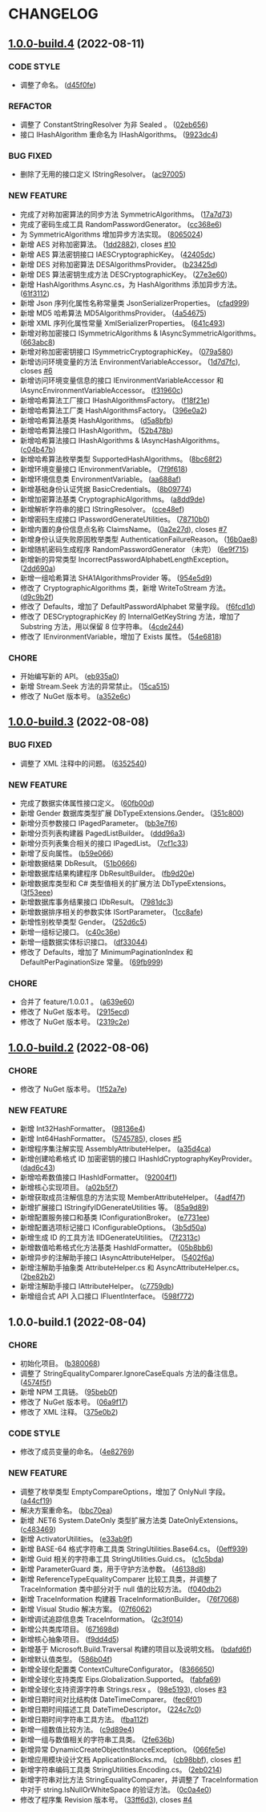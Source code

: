 # CHANGELOG
## [1.0.0-build.4](https://github.com/eips-solution/runtime/compare/v1.0.0-build.3...v1.0.0-build.4) (2022-08-11)


### CODE STYLE

* 调整了命名。 ([d45f0fe](https://github.com/eips-solution/runtime/commit/d45f0fe63c16a6c672fe8cf9e39849dd9d021478))


### REFACTOR

* 调整了 ConstantStringResolver 为非 Sealed 。 ([02eb656](https://github.com/eips-solution/runtime/commit/02eb6561cc4a91a28c670f1f9352d69acd373b3c))
* 接口 IHashAlgorithm 重命名为 IHashAlgorithms。 ([9923dc4](https://github.com/eips-solution/runtime/commit/9923dc40c9b52a3cf7a6e63fd1a52da0eb5f40f3))


### BUG FIXED

* 删除了无用的接口定义 IStringResolver。 ([ac97005](https://github.com/eips-solution/runtime/commit/ac970053e69ac41688ca1b83a4c660201dec9236))


### NEW FEATURE

* 完成了对称加密算法的同步方法 SymmetricAlgorithms。 ([17a7d73](https://github.com/eips-solution/runtime/commit/17a7d730599e6131300fd0a7dd31faf6ffc47545))
* 完成了密码生成工具 RandomPasswordGenerator。 ([cc368e6](https://github.com/eips-solution/runtime/commit/cc368e6ed0790037cb7cb48e67a0fd3f2af43afe))
* 为 SymmetricAlgorithms 增加异步方法实现。 ([8065024](https://github.com/eips-solution/runtime/commit/8065024d4aff43eb9185cf901ff62db8743b41b3))
* 新增 AES 对称加密算法。 ([1dd2882](https://github.com/eips-solution/runtime/commit/1dd28825931a381889b00276ae1bb3f385600e08)), closes [#10](https://github.com/eips-solution/runtime/issues/10)
* 新增 AES 算法密钥接口 IAESCryptographicKey。 ([42405dc](https://github.com/eips-solution/runtime/commit/42405dcb2f09bfb0d54dd6a6a3141cfaa0625a0b))
* 新增 DES 对称加密算法 DESAlgorithmsProvider。 ([b23425d](https://github.com/eips-solution/runtime/commit/b23425dcb316ffd1af849c0b2ed1e602a419155c))
* 新增 DES 算法密钥生成方法 DESCryptographicKey。 ([27e3e60](https://github.com/eips-solution/runtime/commit/27e3e6064000ec0b77bce70eda885aeddacf9375))
* 新增 HashAlgorithms.Async.cs，为 HashAlgorithms 添加异步方法。 ([61f3112](https://github.com/eips-solution/runtime/commit/61f31122955aa99085474ddb0047dddee34e15a7))
* 新增 Json 序列化属性名称常量类 JsonSerializerProperties。 ([cfad999](https://github.com/eips-solution/runtime/commit/cfad99923cc70b2f176b5886578e1fa0efe7c6b7))
* 新增 MD5 哈希算法 MD5AlgorithmsProvider。 ([4a54675](https://github.com/eips-solution/runtime/commit/4a5467585897f2f8e30bca11e8305172e93949e8))
* 新增 XML 序列化属性常量 XmlSerializerProperties。 ([641c493](https://github.com/eips-solution/runtime/commit/641c4930d5479a9be4f33b54a5bd0d4a7ab8c9e6))
* 新增对称加密接口 ISymmetricAlgorithms & IAsyncSymmetricAlgorithms。 ([663abc8](https://github.com/eips-solution/runtime/commit/663abc88711e7d389cb75a4ea6f14d8bcd22ac8e))
* 新增对称加密密钥接口 ISymmetricCryptographicKey。 ([079a580](https://github.com/eips-solution/runtime/commit/079a580544aca3dfd076909c2a00d399e157f20c))
* 新增访问环境变量的方法 EnvironmentVariableAccessor。 ([1d7d7fc](https://github.com/eips-solution/runtime/commit/1d7d7fcac27715a3591149bb29771bc1b94e6aa6)), closes [#6](https://github.com/eips-solution/runtime/issues/6)
* 新增访问环境变量信息的接口 IEnvironmentVariableAccessor 和 IAsyncEnvironmentVariableAccessor。 ([f31960c](https://github.com/eips-solution/runtime/commit/f31960ca0a0ae4bd017f5fb9df7cee80ce59b5f3))
* 新增哈希算法工厂接口 IHashAlgorithmsFactory。 ([f18f21e](https://github.com/eips-solution/runtime/commit/f18f21ebdba3f3c790db6b0c8f22e9af7102de7e))
* 新增哈希算法工厂类 HashAlgorithmsFactory。 ([396e0a2](https://github.com/eips-solution/runtime/commit/396e0a227f666eb2728a6b68bf23be32a6b63a6f))
* 新增哈希算法基类 HashAlgorithms。 ([d5a8bfb](https://github.com/eips-solution/runtime/commit/d5a8bfb18e6d7b78b5fde23c315174a710b59703))
* 新增哈希算法接口 IHashAlgorithm。 ([52b478b](https://github.com/eips-solution/runtime/commit/52b478baf4dd2317bed9b3a3c957633622d5f298))
* 新增哈希算法接口 IHashAlgorithms & IAsyncHashAlgorithms。 ([c04b47b](https://github.com/eips-solution/runtime/commit/c04b47b26f30d6df0fce3af21d6bbc82d73e8e57))
* 新增哈希算法枚举类型 SupportedHashAlgorithms。 ([8bc68f2](https://github.com/eips-solution/runtime/commit/8bc68f2488d5ac9f6e50179302b722a7b51b8094))
* 新增环境变量接口 IEnvironmentVariable。 ([7f9f618](https://github.com/eips-solution/runtime/commit/7f9f6185a6d7332aaee8658c2e08e172391acb61))
* 新增环境信息类 EnvironmentVariable。 ([aa688af](https://github.com/eips-solution/runtime/commit/aa688afbfd248b61aad9f358a469e5cf279bda96))
* 新增基础身份认证凭据 BasicCredentials。 ([8b09774](https://github.com/eips-solution/runtime/commit/8b09774a19d4e0ae8bf09b4efaedacf6d93205f2))
* 新增加密算法基类 CryptographicAlgorithms。 ([a8dd9de](https://github.com/eips-solution/runtime/commit/a8dd9de15c6e8299e63916f767f87afd178b197d))
* 新增解析字符串的接口 IStringResolver。 ([cce48ef](https://github.com/eips-solution/runtime/commit/cce48ef83afe2ea138697a1988f24ede673e393f))
* 新增密码生成接口 IPasswordGenerateUtilities。 ([78710b0](https://github.com/eips-solution/runtime/commit/78710b0e423c5688b699bf267c56f10772dd3576))
* 新增内置的身份信息点名称 ClaimsName。 ([0a2e27d](https://github.com/eips-solution/runtime/commit/0a2e27d996e2f72d6ec03ae92a1864abdc68c44e)), closes [#7](https://github.com/eips-solution/runtime/issues/7)
* 新增身份认证失败原因枚举类型 AuthenticationFailureReason。 ([16b0ae8](https://github.com/eips-solution/runtime/commit/16b0ae8515a99a43b832653346f38c5fea50923a))
* 新增随机密码生成程序 RandomPasswordGenerator （未完） ([6e9f715](https://github.com/eips-solution/runtime/commit/6e9f71593da6d4cb64bf01712896255e37e3eb4a))
* 新增新的异常类型 IncorrectPasswordAlphabetLengthException。 ([2dd690a](https://github.com/eips-solution/runtime/commit/2dd690af186411892e49c2a1ff8de1d72650a861))
* 新增一组哈希算法 SHA1AlgorithmsProvider 等。 ([954e5d9](https://github.com/eips-solution/runtime/commit/954e5d93f40165bc00c6b0627f3fadcd9b4569a4))
* 修改了 CryptographicAlgorithms 类，新增 WriteToStream 方法。 ([d9c9b2f](https://github.com/eips-solution/runtime/commit/d9c9b2f8547aec0666b8e9c99639a8403c2c814a))
* 修改了 Defaults，增加了 DefaultPasswordAlphabet 常量字段。 ([f6fcd1d](https://github.com/eips-solution/runtime/commit/f6fcd1d537638e798d4e7754bc45de4465261f04))
* 修改了 DESCryptographicKey 的 InternalGetKeyString 方法，增加了 Substring 方法，用以保留 8 位字符串。 ([4cde244](https://github.com/eips-solution/runtime/commit/4cde244121fd47bea35a54180ebc4f2d2f7d2a95))
* 修改了 IEnvironmentVariable，增加了 Exists 属性。 ([54e6818](https://github.com/eips-solution/runtime/commit/54e681824046ad2869a464dd2884e5e4eee75cae))


### CHORE

* 开始编写新的 API。 ([eb935a0](https://github.com/eips-solution/runtime/commit/eb935a017942e64566851f7e651182da98acc6a2))
* 新增 Stream.Seek 方法的异常禁止。 ([15ca515](https://github.com/eips-solution/runtime/commit/15ca51510ad049508666bdf21bf6484f4c778653))
* 修改了 NuGet 版本号。 ([a352e6c](https://github.com/eips-solution/runtime/commit/a352e6cf0f3b90b787b8d9e09dfeb2d6a1ca9a55))

## [1.0.0-build.3](https://github.com/eips-solution/runtime/compare/v1.0.0-build.2...v1.0.0-build.3) (2022-08-08)


### BUG FIXED

* 调整了 XML 注释中的问题。 ([6352540](https://github.com/eips-solution/runtime/commit/6352540fb6aedd5e003549fc34145c644f9bea3e))


### NEW FEATURE

* 完成了数据实体属性接口定义。 ([60fb00d](https://github.com/eips-solution/runtime/commit/60fb00d8e268d9d809ecbfa3ac130a612c2cd649))
* 新增 Gender 数据库类型扩展 DbTypeExtensions.Gender。 ([351c800](https://github.com/eips-solution/runtime/commit/351c800c43efebe9b6e69bb18223954b954f3e76))
* 新增分页参数接口 IPagedParameter。 ([bb3e7f6](https://github.com/eips-solution/runtime/commit/bb3e7f61df4ebc0df39a45aa173dac56da111fee))
* 新增分页列表构建器 PagedListBuilder。 ([ddd96a3](https://github.com/eips-solution/runtime/commit/ddd96a326b65f85bf963e1b8d0f96029072b98ff))
* 新增分页列表集合相关的接口 IPagedList。 ([7cf1c33](https://github.com/eips-solution/runtime/commit/7cf1c3362ba3ccc7cdec18ba2fe77867a345542d))
* 新增了反向属性。 ([b59e066](https://github.com/eips-solution/runtime/commit/b59e066bb7903fa8ac29a6224e9825e72782c1fc))
* 新增数据结果 DbResult。 ([51b0666](https://github.com/eips-solution/runtime/commit/51b06661952e9c4f616e435fdb7894cab46ebf37))
* 新增数据库结果构建程序 DbResultBuilder。 ([fb9d20e](https://github.com/eips-solution/runtime/commit/fb9d20eecd75824ed0fd65635075607b243a431c))
* 新增数据库类型和 C# 类型值相关的扩展方法 DbTypeExtensions。 ([3f53eee](https://github.com/eips-solution/runtime/commit/3f53eee43bc38a7f61ff108017008532bd13f550))
* 新增数据库事务结果接口 IDbResult。 ([7981dc3](https://github.com/eips-solution/runtime/commit/7981dc34190ee99b51d79c78ee295b3d72b1c6bb))
* 新增数据排序相关的参数实体 ISortParameter。 ([1cc8afe](https://github.com/eips-solution/runtime/commit/1cc8afe979df24256fdb43aa17bcf6bb0f91ab14))
* 新增性别枚举类型 Gender。 ([252d6c5](https://github.com/eips-solution/runtime/commit/252d6c5d15e05fdf552f8ec77f0054cc4d1199b7))
* 新增一组标记接口。 ([c40c36e](https://github.com/eips-solution/runtime/commit/c40c36e0d01ca8246586db37ee2543d0062c1d8b))
* 新增一组数据实体标识接口。 ([df33044](https://github.com/eips-solution/runtime/commit/df3304405b737cdb3f09c78ab073e27f8b43adc1))
* 修改了 Defaults，增加了 MinimumPaginationIndex 和 DefaultPerPaginationSize 常量。 ([69fb999](https://github.com/eips-solution/runtime/commit/69fb9995e109ef510f0b3b28d3f25e05f531cb9a))


### CHORE

* 合并了 feature/1.0.0.1 。 ([a639e60](https://github.com/eips-solution/runtime/commit/a639e60d34f1405eb56bbbee1b9fde579dad4b55))
* 修改了 NuGet 版本号。 ([2915ecd](https://github.com/eips-solution/runtime/commit/2915ecdef772c8c5d175ce68d36f3ead017c69c1))
* 修改了 NuGet 版本号。 ([2319c2e](https://github.com/eips-solution/runtime/commit/2319c2e031d5e0d159d70b0da4581a4a14347703))

## [1.0.0-build.2](https://github.com/eips-solution/runtime/compare/v1.0.0-build.1...v1.0.0-build.2) (2022-08-06)


### CHORE

* 修改了 NuGet 版本号。 ([1f52a7e](https://github.com/eips-solution/runtime/commit/1f52a7e90f179421bf76dd1e19ae52a6ded21bcd))


### NEW FEATURE

* 新增 Int32HashFormatter。 ([98136e4](https://github.com/eips-solution/runtime/commit/98136e4da40e83779a7f607a872d86e707cd5999))
* 新增 Int64HashFormatter。 ([5745785](https://github.com/eips-solution/runtime/commit/57457858908e5d0b62219c6c1af3a6f692bb6749)), closes [#5](https://github.com/eips-solution/runtime/issues/5)
* 新增程序集注解实现 AssemblyAttributeHelper。 ([a35d4ca](https://github.com/eips-solution/runtime/commit/a35d4cacb6e414ac887993e485471fb7618eb7e4))
* 新增创建哈希格式 ID 加密密钥的接口 IHashIdCryptographyKeyProvider。 ([dad6c43](https://github.com/eips-solution/runtime/commit/dad6c437fa897c4ed0fa3bfc67bbc8b58f7ce3b3))
* 新增哈希数值接口 IHashIdFormatter。 ([92004f1](https://github.com/eips-solution/runtime/commit/92004f1c51e225c246e2498b5cf0d34298c0f09c))
* 新增核心实现项目。 ([a02b5f7](https://github.com/eips-solution/runtime/commit/a02b5f7ada8a9d5f5edde9e8fdf697902a1cb174))
* 新增获取成员注解信息的方法实现 MemberAttributeHelper。 ([4adf47f](https://github.com/eips-solution/runtime/commit/4adf47f7e194e0cfb6296b40fa5cca9fec4ab28d))
* 新增扩展接口 IStringifyIDGenerateUtilities 等。 ([85a9d89](https://github.com/eips-solution/runtime/commit/85a9d89308c5f2445449f4912892181e41137981))
* 新增配置服务接口和基类 IConfigurationBroker。 ([e7731ee](https://github.com/eips-solution/runtime/commit/e7731ee1e804ba748febae36cdfff6959ddd6045))
* 新增配置选项标记接口 IConfigurableOptions。 ([3b5d50a](https://github.com/eips-solution/runtime/commit/3b5d50ab01f231eafd06a19c39b010420ecd63d1))
* 新增生成 ID 的工具方法 IIDGenerateUtilities。 ([7f2313c](https://github.com/eips-solution/runtime/commit/7f2313c94f6c33cc87b929a086a4ce2cc1dba499))
* 新增数值哈希格式化方法基类 HashIdFormatter。 ([05b8bb6](https://github.com/eips-solution/runtime/commit/05b8bb6adaaabecd6e5592f4642311cf06e2beca))
* 新增异步的注解助手接口 IAsyncAttributeHelper。 ([5402f6a](https://github.com/eips-solution/runtime/commit/5402f6a1c6e573cab93d95cd6781bf9ed810cdd2))
* 新增注解助手抽象类 AttributeHelper.cs 和 AsyncAttributeHelper.cs。 ([2be82b2](https://github.com/eips-solution/runtime/commit/2be82b21d19ff3eb6b02ee602f7e9cc948d62421))
* 新增注解助手接口 IAttributeHelper。 ([c7759db](https://github.com/eips-solution/runtime/commit/c7759db92b8cb9a8cba5c5e8883478097052d09a))
* 新增组合式 API 入口接口 IFluentInterface。 ([598f772](https://github.com/eips-solution/runtime/commit/598f772053c0a54b7e421980d8decd96f4f3e3be))

## 1.0.0-build.1 (2022-08-04)


### CHORE

* 初始化项目。 ([b380068](https://github.com/eips-solution/runtime/commit/b380068eda9ce34a1c1c888d6cb76f79ac801dae))
* 调整了 StringEqualityComparer.IgnoreCaseEquals 方法的备注信息。 ([4574f5f](https://github.com/eips-solution/runtime/commit/4574f5f26b763b19ae817ef5a14ee6c60779e111))
* 新增 NPM 工具链。 ([95beb0f](https://github.com/eips-solution/runtime/commit/95beb0f252764ce46fe32030d25ddc1e51119ac3))
* 修改了 NuGet 版本号。 ([06a9f17](https://github.com/eips-solution/runtime/commit/06a9f17367554f2d6336b97c2ac9f2bf47146a30))
* 修改了 XML 注释。 ([375e0b2](https://github.com/eips-solution/runtime/commit/375e0b24fbb81743f24b7c4d456a0550b276b55a))


### CODE STYLE

* 修改了成员变量的命名。 ([4e82769](https://github.com/eips-solution/runtime/commit/4e8276941a2353aee733d157dc9c172a9c79768c))


### NEW FEATURE

* 调整了枚举类型 EmptyCompareOptions，增加了 OnlyNull 字段。 ([a44cf19](https://github.com/eips-solution/runtime/commit/a44cf19472a65e29d6b847bd265982f6b4390894))
* 解决方案重命名。 ([bbc70ea](https://github.com/eips-solution/runtime/commit/bbc70eab853fe4f51186a7e42e4efba49249554e))
* 新增 .NET6 System.DateOnly 类型扩展方法类 DateOnlyExtensions。 ([c483469](https://github.com/eips-solution/runtime/commit/c483469eabff526e050b21f987266e9fa877e525))
* 新增 ActivatorUtilities。 ([e33ab9f](https://github.com/eips-solution/runtime/commit/e33ab9f7f153a31d5935d6c3a41b8d6697e8091c))
* 新增 BASE-64 格式字符串工具类 StringUtilities.Base64.cs。 ([0eff939](https://github.com/eips-solution/runtime/commit/0eff9399ece97c76400917127813d60206cba351))
* 新增 Guid 相关的字符串工具 StringUtilities.Guid.cs。 ([c1c5bda](https://github.com/eips-solution/runtime/commit/c1c5bda9bc6bba829cc5d23c169e1b591aa6d7ac))
* 新增 ParameterGuard 类，用于守护方法参数。 ([46138d8](https://github.com/eips-solution/runtime/commit/46138d80d88ea6ad288d952a3668079cfd7f077d))
* 新增 ReferenceTypeEqualityComparer 比较工具类，并调整了 TraceInformation 类中部分对于 null 值的比较方法。 ([f040db2](https://github.com/eips-solution/runtime/commit/f040db288332031803758522ab0db65e4471bf97))
* 新增 TraceInformation 构建器 TraceInformationBuilder。 ([76f7068](https://github.com/eips-solution/runtime/commit/76f70688afbd1b9525cf290729817e5c5083e5a6))
* 新增 Visual Studio 解决方案。 ([07f6062](https://github.com/eips-solution/runtime/commit/07f60623a61793d870cf70b57f3b7375adf5d276))
* 新增调试追踪信息类 TraceInformation。 ([2c3f014](https://github.com/eips-solution/runtime/commit/2c3f01426e7657d83037730ab4bbb1f559d81086))
* 新增公共类库项目。 ([671698d](https://github.com/eips-solution/runtime/commit/671698df25e2a0fccad922ddf40cd55c8fae9625))
* 新增核心抽象项目。 ([f9dd4d5](https://github.com/eips-solution/runtime/commit/f9dd4d5259e9ca25781779299788bca4952cf293))
* 新增基于 Microsoft.Build.Traversal 构建的项目以及说明文档。 ([bdafd6f](https://github.com/eips-solution/runtime/commit/bdafd6fe4fb1321a9a55caeb5128c69062c87f74))
* 新增默认值类型。 ([586b04f](https://github.com/eips-solution/runtime/commit/586b04fb4f7225323248f677c1347ccc9cc3c37c))
* 新增全球化配置类 ContextCultureConfigurator。 ([8366650](https://github.com/eips-solution/runtime/commit/8366650065b7ddc85e8233d7065b1c4c010f2c98))
* 新增全球化支持类库 Eips.Globalization.Supported。 ([fabfa69](https://github.com/eips-solution/runtime/commit/fabfa69a555e6f0f4a3ea9d1e328f75f9b9a4942))
* 新增全球化支持资源字符串 Strings.resx 。 ([98e5193](https://github.com/eips-solution/runtime/commit/98e519317f50da14b78d4cf8a34e1c212c3e53ac)), closes [#3](https://github.com/eips-solution/runtime/issues/3)
* 新增日期时间对比结构体 DateTimeComparer。 ([fec6f01](https://github.com/eips-solution/runtime/commit/fec6f013a06daec22d1f140ca744bf21eb5bf093))
* 新增日期时间描述工具 DateTimeDescriptor。 ([224c7c0](https://github.com/eips-solution/runtime/commit/224c7c040da4ff5af4a61cdd69ed9e50257ddd8c))
* 新增日期时间字符串工具方法。 ([fba112f](https://github.com/eips-solution/runtime/commit/fba112fbe0bf985e37a3e1dcb6eb7a9a5f993477))
* 新增一组数值比较方法。 ([c9d89e4](https://github.com/eips-solution/runtime/commit/c9d89e465a5729c518118cdedcf7296c865bacdc))
* 新增一组与数值相关的字符串工具类。 ([2fe636b](https://github.com/eips-solution/runtime/commit/2fe636b680375aff0ca7e3ab098d571ff7804b4a))
* 新增异常 DynamicCreateObjectInstanceException。 ([066fe5e](https://github.com/eips-solution/runtime/commit/066fe5e964fb69296649523631cb606dd0a1ae2a))
* 新增应用模块设计文档 ApplicationBlocks.md。 ([cb98bbf](https://github.com/eips-solution/runtime/commit/cb98bbfad2504f9db734b37c603c50b7cdf9a50e)), closes [#1](https://github.com/eips-solution/runtime/issues/1)
* 新增字符串编码工具类 StringUtilities.Encoding.cs。 ([2eb0214](https://github.com/eips-solution/runtime/commit/2eb0214a02be88c1deb6a5e982d8de613e899b31))
* 新增字符串对比方法 StringEqualityComparer，并调整了 TraceInformation 中对于 string.IsNullOrWhiteSpace 的验证方法。 ([0c0a4e0](https://github.com/eips-solution/runtime/commit/0c0a4e0a9356b4489c300d077fc3a442e0853f30))
* 修改了程序集 Revision 版本号。 ([33ff6d3](https://github.com/eips-solution/runtime/commit/33ff6d3a0e365c77cd1e66ba9a903a618c89e344)), closes [#4](https://github.com/eips-solution/runtime/issues/4)
